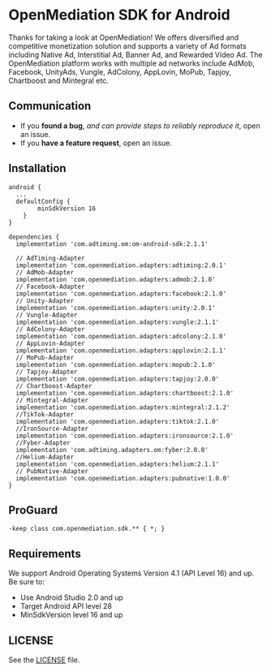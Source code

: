 # OpenMediation SDK for Android
Thanks for taking a look at OpenMediation! We offers diversified and competitive monetization solution and supports a variety of Ad formats including Native Ad, Interstitial Ad, Banner Ad, and Rewarded Video Ad. The OpenMediation platform works with multiple ad networks include AdMob, Facebook, UnityAds, Vungle, AdColony, AppLovin, MoPub, Tapjoy, Chartboost and Mintegral etc.

## Communication

- If you **found a bug**, _and can provide steps to reliably reproduce it_, open an issue.
- If you **have a feature request**, open an issue.

## Installation

```
android {
  ...
  defaultConfig {
        minSdkVersion 16
    }
}

dependencies {
  implementation 'com.adtiming.om:om-android-sdk:2.1.1'

  // AdTiming-Adapter
  implementation 'com.openmediation.adapters:adtiming:2.0.1'
  // AdMob-Adapter
  implementation 'com.openmediation.adapters:admob:2.1.0'
  // Facebook-Adapter
  implementation 'com.openmediation.adapters:facebook:2.1.0'
  // Unity-Adapter
  implementation 'com.openmediation.adapters:unity:2.0.1'
  // Vungle-Adapter
  implementation 'com.openmediation.adapters:vungle:2.1.1'
  // AdColony-Adapter
  implementation 'com.openmediation.adapters:adcolony:2.1.0'
  // AppLovin-Adapter
  implementation 'com.openmediation.adapters:applovin:2.1.1'
  // MoPub-Adapter
  implementation 'com.openmediation.adapters:mopub:2.1.0'
  // Tapjoy-Adapter
  implementation 'com.openmediation.adapters:tapjoy:2.0.0'
  // Chartboost-Adapter
  implementation 'com.openmediation.adapters:chartboost:2.1.0'
  // Mintegral-Adapter
  implementation 'com.openmediation.adapters:mintegral:2.1.2'
  //TikTok-Adapter
  implementation 'com.openmediation.adapters:tiktok:2.1.0'
  //IronSource-Adapter
  implementation 'com.openmediation.adapters:ironsource:2.1.0'
  //Fyber-Adapter
  implementation 'com.adtiming.adapters.om:fyber:2.0.0'
  //Helium-Adapter
  implementation 'com.openmediation.adapters:helium:2.1.1'
  // PubNative-Adapter
  implementation 'com.openmediation.adapters:pubnative:1.0.0'
}
```

## ProGuard
```
-keep class com.openmediation.sdk.** { *; }
```

## Requirements
We support Android Operating Systems Version 4.1 (API Level 16) and up. Be sure to:

- Use Android Studio 2.0 and up
- Target Android API level 28
- MinSdkVersion level 16 and up

## LICENSE
See the [LICENSE](LICENSE) file.


